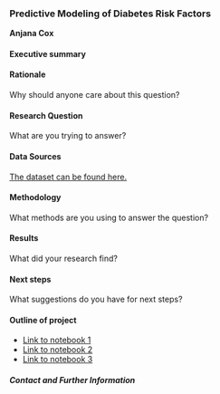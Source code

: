 ### Predictive Modeling of Diabetes Risk Factors

**Anjana Cox**

#### Executive summary

#### Rationale
Why should anyone care about this question?

#### Research Question
What are you trying to answer?

#### Data Sources
[The dataset can be found here.](https://www.archive.ics.uci.edu/dataset/891/cdc+diabetes+health+indicators)

#### Methodology
What methods are you using to answer the question?

#### Results
What did your research find?

#### Next steps
What suggestions do you have for next steps?

#### Outline of project

- [Link to notebook 1]()
- [Link to notebook 2]()
- [Link to notebook 3]()


##### Contact and Further Information
